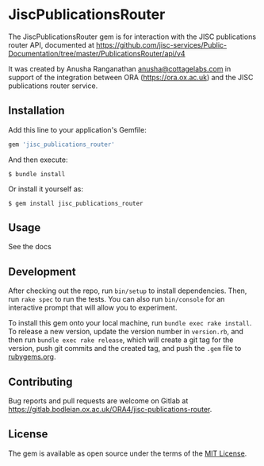# JiscPublicationsRouter

The JiscPublicationsRouter gem is for interaction with the JISC publications router API, documented at https://github.com/jisc-services/Public-Documentation/tree/master/PublicationsRouter/api/v4

It was created by Anusha Ranganathan <anusha@cottagelabs.com> in support of the integration between ORA (https://ora.ox.ac.uk) and the JISC publications router service.

## Installation

Add this line to your application's Gemfile:

```ruby
gem 'jisc_publications_router'
```

And then execute:

    $ bundle install

Or install it yourself as:

    $ gem install jisc_publications_router

## Usage

  See the docs

## Development

After checking out the repo, run `bin/setup` to install dependencies. Then, run `rake spec` to run the tests. You can also run `bin/console` for an interactive prompt that will allow you to experiment.

To install this gem onto your local machine, run `bundle exec rake install`. To release a new version, update the version number in `version.rb`, and then run `bundle exec rake release`, which will create a git tag for the version, push git commits and the created tag, and push the `.gem` file to [rubygems.org](https://rubygems.org).

## Contributing

Bug reports and pull requests are welcome on Gitlab at https://gitlab.bodleian.ox.ac.uk/ORA4/jisc-publications-router.

## License

The gem is available as open source under the terms of the [MIT License](https://opensource.org/licenses/MIT).
